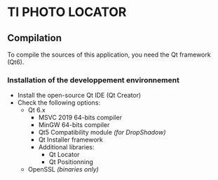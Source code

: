 # TI PHOTO LOCATOR

## Compilation

To compile the sources of this application, you need the Qt framework (Qt6).

### Installation of the developpement environnement

* Install the open-source Qt IDE (Qt Creator)
* Check the following options:
   * Qt 6.x
      * MSVC 2019 64-bits compiler
      * MinGW 64-bits compiler
      * Qt5 Compatibility module *(for DropShadow)*
      * Qt Installer framework
      * Additional libraries:
         * Qt Locator
         * Qt Positionning
   * OpenSSL *(binaries only)*

